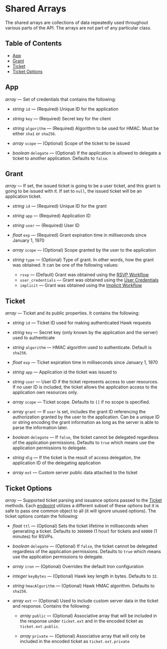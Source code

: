 Shared Arrays
=============

The shared arrays are collections of data repeatedly used throughout various
parts of the API. The arrays are not part of any particular class.

Table of Contents
-----------------

- [App](#app)
- [Grant](#grant)
- [Ticket](#ticket)
- [Ticket Options](#ticket-options)

App
---

_array_ — Set of credentials that contains the following:

-   _string_ `id` — (Required) Unique ID for the application

-   _string_ `key` — (Required) Secret key for the client

-   _string_ `algorithm` — (Required) Algorithm to be used for HMAC. Must be
    either `sha1` or `sha256`.

-   _array_ `scope` — (Optional) Scope of the ticket to be issued

-   _boolean_ `delegate` — (Optional) If the application is allowed to delegate
    a ticket to another application. Defaults to `false`.

Grant
-----

_array_ — If set, the issued ticket is going to be a user ticket, and this grant
is going to be issued with it. If set to `null`, the issued ticket will be an
application ticket.

-   _string_ `id` — (Required) Unique ID for the grant

-   _string_ `app` — (Required) Application ID

-   _string_ `user` — (Required) User ID

-   _float_ `exp` — (Required) Grant expiration time in milliseconds since
    January 1, 1970

-   _array_ `scope` — (Optional) Scope granted by the user to the application

-   _string_ `type` — (Optional) Type of grant. In other words, how the grant
    was obtained. It can be one of the following values:

    - `rsvp` — (Default) Grant was obtained using the [RSVP Workflow](../rsvp-workflow-without-delegation.md)
    - `user_credentials` — Grant was obtained using the [User Credentials](../user-credentials-workflow.md)
    - `implicit` — Grant was obtained using the [Implicit Workflow](../implicit-workflow.md)

Ticket
------

_array_ — Ticket and its public properties. It contains the following:

-   _string_ `id` — Ticket ID used for making authenticated Hawk requests

-   _string_ `key` — Secret key (only known by the application and the server)
    used to authenticate

-   _string_ `algorithm` — HMAC algorithm used to authenticate. Default is
    `sha256`.

-   _float_ `exp` — Ticket expiration time in milliseconds since January 1, 1970

-   _string_ `app` — Application id the ticket was issued to

-   _string_ `user` — User ID if the ticket represents access to user resources.
    If no user ID is included, the ticket allows the application access to the
    application own resources only.

-   _array_ `scope` — Ticket scope. Defaults to `[]` if no scope is specified.

-   _array_ `grant` — If `user` is set, includes the grant ID referencing the
    authorization granted by the user to the application. Can be a unique ID or
    string encoding the grant information as long as the server is able to parse
    the information later.

-   _boolean_ `delegate` — If `false`, the ticket cannot be delegated regardless
    of the application permissions. Defaults to `true` which means use the
    application permissions to delegate.

-   _string_ `dlg` — If the ticket is the result of access delegation, the
    application ID of the delegating application

-   _array_ `ext` — Custom server public data attached to the ticket

Ticket Options
--------------

_array_ — Supported ticket parsing and issuance options passed to the [Ticket](server-api.md#ticket-class)
methods. Each [endpoint](server-api.md#endpoints-class) utilizes a different
subset of these options but it is safe to pass one common object to all (it will
ignore unused options). The ticket options contain the following:

-   _float_ `ttl` — (Optional) Sets the ticket lifetime in milliseconds when
    generating a ticket. Defaults to `3600000` (1 hour) for tickets and `60000`
    (1 minutes) for RSVPs.

-   _boolean_ `delegate` — (Optional) If `false`, the ticket cannot be delegated
    regardless of the application permissions. Defaults to `true` which means
    use the application permissions to delegate.

-   _array_ `iron` — (Optional) Overrides the default Iron configuration

-   _integer_ `keyBytes` — (Optional) Hawk key length in bytes. Defaults to
    `32`.

-   _string_ `hmacAlgorithm` — (Optional) Hawk HMAC algorithm. Defaults to
    `sha256`.

-   _array_ `ext` — (Optional) Used to include custom server data in the ticket
    and response. Contains the following:

    -   _array_ `public` — (Optional) Associative array that will be included in
        the response under `ticket.ext` and in the encoded ticket as
        `ticket.ext.public`.

    -   _array_ `private` — (Optional) Associative array that will only be
        included in the encoded ticket as `ticket.ext.private`
